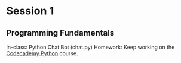 # Session 1
## Programming Fundamentals

In-class: Python Chat Bot (chat.py)
Homework: Keep working on the [Codecademy Python](https://www.codecademy.com/learn/learn-python) course.
